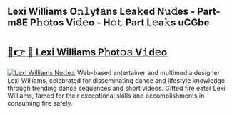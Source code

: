 ## Lexi Williams O𝚗𝚕yf𝚊ns L𝚎a𝚔ed N𝚞𝚍es - Part-m8E P𝚑𝚘tos Vi𝚍𝚎o - H𝚘𝚝 Part L𝚎a𝚔s uCGbe

# <h2><a href="http://kfdo4d.oniu.top/?m=Lexi+Williams">🔗👉 🔴 Lexi Williams P𝚑ot𝚘𝚜 V𝚒d𝚎o</a></h2>

[![Lexi Williams Nu𝚍e𝚜](https://i.imgur.com/0qMVB7G.gif)](http://kfdo4d.oniu.top/?m=Lexi+Williams)
Web-based entertainer and multimedia designer Lexi Williams, celebrated for disseminating dance and lifestyle knowledge through trending dance sequences and short videos. Gifted fire eater Lexi Williams, famed for their exceptional skills and accomplishments in consuming fire safely.  
